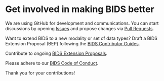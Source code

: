 ---
---

# Get involved in making BIDS better

We are using GitHub for development and communications. You can start discussions by opening [Issues](https://github.com/bids-standard/bids-specification/issues) and propose changes via [Pull Requests](https://github.com/bids-standard/bids-specification/pulls).

Want to extend BIDS to a new modality or set of data types? Draft a BIDS Extension Proposal (BEP) following the [BIDS Contributor Guides](https://docs.google.com/document/d/1pWmEEY-1-WuwBPNy5tDAxVJYQ9Een4hZJM06tQZg8X4/edit?usp%3Dsharing&sa=D&ust=1537468908724000).

Contribute to ongoing [BIDS Extension Proposals](https://bids-specification.readthedocs.io/en/latest/06-extensions.html#bids-extension-proposals).

Please adhere to our [BIDS Code of Conduct](code_of_conduct).

Thank you for your contributions!
